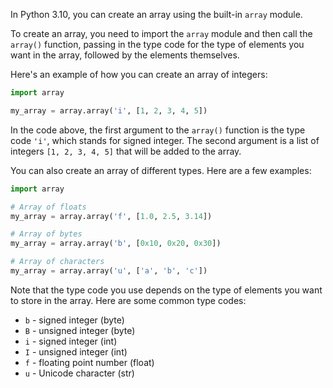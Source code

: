 In Python 3.10, you can create an array using the built-in `array` module. 

To create an array, you need to import the `array` module and then call the `array()` function, passing in the type code for the type of elements you want in the array, followed by the elements themselves. 

Here's an example of how you can create an array of integers:

```python
import array

my_array = array.array('i', [1, 2, 3, 4, 5])
```

In the code above, the first argument to the `array()` function is the type code `'i'`, which stands for signed integer. The second argument is a list of integers `[1, 2, 3, 4, 5]` that will be added to the array.

You can also create an array of different types. Here are a few examples:

```python
import array

# Array of floats
my_array = array.array('f', [1.0, 2.5, 3.14])

# Array of bytes
my_array = array.array('b', [0x10, 0x20, 0x30])

# Array of characters
my_array = array.array('u', ['a', 'b', 'c'])
```

Note that the type code you use depends on the type of elements you want to store in the array. Here are some common type codes:

- `b` - signed integer (byte)
- `B` - unsigned integer (byte)
- `i` - signed integer (int)
- `I` - unsigned integer (int)
- `f` - floating point number (float)
- `u` - Unicode character (str)